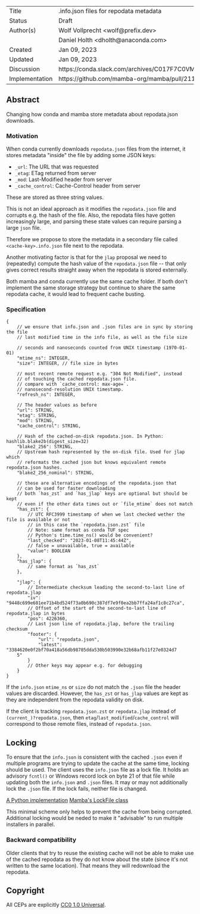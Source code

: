 <table>
<tr><td> Title </td><td> .info.json files for repodata metadata </td>
<tr><td> Status </td><td> Draft </td></tr>
<tr><td> Author(s) </td><td> Wolf Vollprecht &lt;wolf@prefix.dev&gt;</td></tr>
<tr><td> </td><td> Daniel Holth &lt;dholth@anaconda.com&gt;</td></tr>
<tr><td> Created </td><td> Jan 09, 2023</td></tr>
<tr><td> Updated </td><td> Jan 09, 2023</td></tr>
<tr><td> Discussion </td><td> https://conda.slack.com/archives/C017F7C0VM3/p1672669131100819 </td></tr>
<tr><td> Implementation </td><td> https://github.com/mamba-org/mamba/pull/2113 </td></tr>
</table>

## Abstract

Changing how conda and mamba store metadata about repodata.json downloads.

### Motivation

When conda currently downloads `repodata.json` files from the internet, it stores metadata "inside" the file by adding some JSON keys:

- `_url`: The URL that was requested
- `_etag`: ETag returned from server
- `_mod`: Last-Modified header from server
- `_cache_control`: Cache-Control header from server

These are stored as three string values.

This is not an ideal approach as it modifies the `repodata.json` file and corrupts e.g. the hash of the file. Also, the repodata files have gotten increasingly large, and parsing these state values can require parsing a large `json` file.

Therefore we propose to store the metadata in a secondary file called `<cache-key>.info.json` file next to the repodata.

Another motivating factor is that for the `jlap` proposal we need to (repeatedly) compute the hash value of the `repodata.json` file -- that only gives correct results straight away when the repodata is stored externally.

Both mamba and conda currently use the same cache folder. If both don't implement the same storage strategy but continue to share the same repodata cache, it would lead to frequent cache busting.

### Specification

```json5
{
    // we ensure that info.json and .json files are in sync by storing the file
    // last modified time in the info file, as well as the file size

    // seconds and nanoseconds counted from UNIX timestamp (1970-01-01)
    "mtime_ns": INTEGER,
    "size": INTEGER, // file size in bytes

    // most recent remote request e.g. "304 Not Modified", instead
    // of touching the cached repodata.json file.
    // compare with `cache_control: max-age=`.
    // nanosecond-resolution UNIX timestamp.
    "refresh_ns": INTEGER,

    // The header values as before
    "url": STRING,
    "etag": STRING,
    "mod": STRING,
    "cache_control": STRING,

    // Hash of the cached-on-disk repodata.json. In Python: hashlib.blake2b(digest_size=32)
    "blake2_256": STRING,
    // Upstream hash represented by the on-disk file. Used for jlap which
    // reformats the cached json but knows equivalent remote repodata.json hashes.
    "blake2_256_nominal": STRING,

    // these are alternative encodings of the repodata.json that
    // can be used for faster downloading
    // both `has_zst` and `has_jlap` keys are optional but should be kept
    // even if the other data times out or `file_mtime` does not match
    "has_zst": {
        // UTC RFC3999 timestamp of when we last checked wether the file is available or not
        // in this case the `repodata.json.zst` file
        // Note: same format as conda TUF spec
        // Python's time.time_ns() would be convenient?
        "last_checked": "2023-01-08T11:45:44Z",
        // false = unavailable, true = available
        "value": BOOLEAN
    },
    "has_jlap": {
        // same format as `has_zst`
    },

    "jlap": {
        // Intermediate checksum leading the second-to-last line of repodata.jlap
        "iv": "9448c699e681ee71b4bd524f73a0b690c387df7e9f0ea2bb7ffa24af1c8c27ca",
        // Offset of the start of the second-to-last line of repodata.jlap in bytes
        "pos": 4226360,
        // Last json line of repodata.jlap, before the trailing checksum
        "footer": {
            "url": "repodata.json",
            "latest": "3384620e0f2bf70a418a56db98785dda530b503990e32b68afb11f27e0324d7
    5"
        }
        // Other keys may appear e.g. for debugging
    }
}
```

If the `info.json` `mtime_ns` or `size` do not match the `.json` file the
header values are discarded. However, the `has_zst` or `has_jlap` values are kept as
they are independent from the repodata validity on disk.

If the client is tracking `repodata.json.zst` or `repodata.jlap` instead of
`(current_)?repodata.json`, then `etag`/`last_modified`/`cache_control` will correspond to
those remote files, instead of `repodata.json`.

## Locking

To ensure that the `info.json` is consistent with the cached `.json` even if
multiple programs are trying to update the cache at the same time, locking
should be used. The client uses the `info.json` file as a lock file. It holds an
advisory `fcntl()` or Windows record lock on byte 21 of that file while updating
both the `info.json` and `.json` files. It may or may not additionally lock the
`.json` file. If the lock fails, neither file is changed.

[A Python implementation](https://github.com/conda/conda/blob/main/conda/gateways/repodata/lock.py)
[Mamba's LockFile class](https://github.com/mamba-org/mamba/blob/main/libmamba/include/mamba/core/util.hpp#L167)

This minimal scheme only helps to prevent the cache from being corrupted.
Additional locking would be neded to make it "advisable" to run multiple
installers in parallel.

### Backward compatibility

Older clients that try to reuse the existing cache will not be able to make use of the cached repodata as they do not know about the state (since it's not written to the same location). That means they will redownload the repodata.

## Copyright

All CEPs are explicitly [CC0 1.0 Universal](https://creativecommons.org/publicdomain/zero/1.0/).
